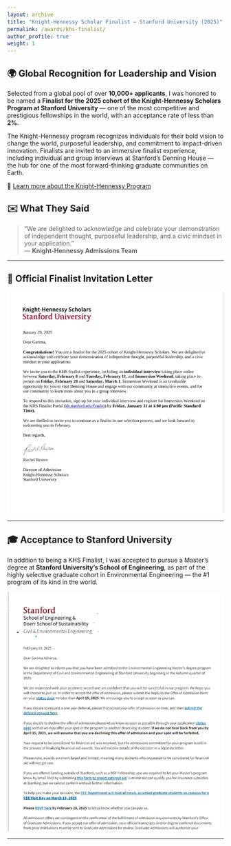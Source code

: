 ```yaml
---
layout: archive
title: "Knight-Hennessy Scholar Finalist – Stanford University (2025)"
permalink: /awards/khs-finalist/
author_profile: true
weight: 1
---
```



## 🌍 Global Recognition for Leadership and Vision

Selected from a global pool of over **10,000+ applicants**, I was honored to be named a **Finalist for the 2025 cohort of the Knight-Hennessy Scholars Program at Stanford University** — one of the most competitive and prestigious fellowships in the world, with an acceptance rate of less than **2%**.

The Knight-Hennessy program recognizes individuals for their bold vision to change the world, purposeful leadership, and commitment to impact-driven innovation. Finalists are invited to an immersive finalist experience, including individual and group interviews at Stanford’s Denning House — the hub for one of the most forward-thinking graduate communities on Earth.

🔗 [Learn more about the Knight-Hennessy Program](https://knight-hennessy.stanford.edu/)

## ✉️ What They Said

> “We are delighted to acknowledge and celebrate your demonstration of independent thought, purposeful leadership, and a civic mindset in your application.”  
> — **Knight-Hennessy Admissions Team**

---

## 📄 Official Finalist Invitation Letter

<div class="glimpses-gallery">
<img src="/images/KHS_letter.jpeg" alt="Knight-Hennessy Scholar Finalist Letter" class="glimpse-img"/>
</div>

---

## 🎓 Acceptance to Stanford University

In addition to being a KHS Finalist, I was accepted to pursue a Master’s degree at **Stanford University’s School of Engineering**, as part of the highly selective graduate cohort in Environmental Engineering — the #1 program of its kind in the world.

<img src="/images/stanford.jpeg" alt="Stanford Acceptance" class="glimpse-img"/>

---

